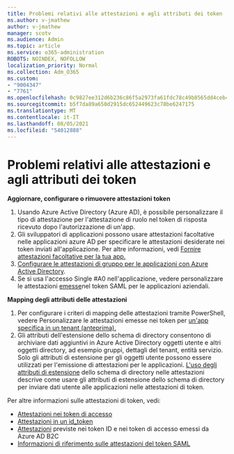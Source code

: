 ```yaml
---
title: Problemi relativi alle attestazioni e agli attributi dei token
ms.author: v-jmathew
author: v-jmathew
manager: scotv
ms.audience: Admin
ms.topic: article
ms.service: o365-administration
ROBOTS: NOINDEX, NOFOLLOW
localization_priority: Normal
ms.collection: Adm_O365
ms.custom:
- "9004347"
- "7761"
ms.openlocfilehash: 0c9827ee312d6b236c86f5a2973fa61fdc78c49b8565dd4ceb41f9a3a48140bc
ms.sourcegitcommit: b5f7da89a650d2915dc652449623c78be6247175
ms.translationtype: MT
ms.contentlocale: it-IT
ms.lasthandoff: 08/05/2021
ms.locfileid: "54012888"
---
```

# <a name="issues-with-token-claims-and-attributes"></a>Problemi relativi alle attestazioni e agli attributi dei token

**Aggiornare, configurare o rimuovere attestazioni token**

1. Usando Azure Active Directory (Azure AD), è [](https://docs.microsoft.com/azure/active-directory/develop/active-directory-enterprise-app-role-management) possibile personalizzare il tipo di attestazione per l'attestazione di ruolo nel token di risposta ricevuto dopo l'autorizzazione di un'app.
2. Gli sviluppatori di applicazioni possono usare attestazioni facoltative nelle applicazioni azure AD per specificare le attestazioni desiderate nei token inviati all'applicazione. Per altre informazioni, vedi [Fornire attestazioni facoltative per la tua app.](https://docs.microsoft.com/azure/active-directory/develop/active-directory-optional-claims)
3. [Configurare le attestazioni di gruppo per le applicazioni con Azure Active Directory](https://docs.microsoft.com/azure/active-directory/hybrid/how-to-connect-fed-group-claims).
4. Se si usa l'accesso Single #A0 nell'applicazione, vedere personalizzare le attestazioni [emesse](https://docs.microsoft.com/azure/active-directory/develop/active-directory-saml-claims-customization)nel token SAML per le applicazioni aziendali.

**Mapping degli attributi delle attestazioni**

1. Per configurare i criteri di mapping delle attestazioni tramite PowerShell, vedere Personalizzare le attestazioni emesse nei token per [un'app specifica in un tenant (anteprima).](https://docs.microsoft.com/azure/active-directory/develop/active-directory-claims-mapping)
2. Gli attributi dell'estensione dello schema di directory consentono di archiviare dati aggiuntivi in Azure Active Directory oggetti utente e altri oggetti directory, ad esempio gruppi, dettagli del tenant, entità servizio. Solo gli attributi di estensione per gli oggetti utente possono essere utilizzati per l'emissione di attestazioni per le applicazioni. [L'uso degli attributi di estensione](https://docs.microsoft.com/azure/active-directory/develop/active-directory-schema-extensions) dello schema di directory nelle attestazioni descrive come usare gli attributi di estensione dello schema di directory per inviare dati utente alle applicazioni nelle attestazioni di token.

Per altre informazioni sulle attestazioni di token, vedi:

- [Attestazioni nei token di accesso](https://docs.microsoft.com/azure/active-directory/develop/access-tokens#claims-in-access-tokens)
- [Attestazioni in un id_token](https://docs.microsoft.com/azure/active-directory/develop/id-tokens#claims-in-an-id_token)
- [Attestazioni](https://docs.microsoft.com/azure/active-directory-b2c/tokens-overview#claims) previste nei token ID e nei token di accesso emessi da Azure AD B2C
- [Informazioni di riferimento sulle attestazioni del token SAML](https://docs.microsoft.com/azure/active-directory/develop/reference-saml-tokens)
